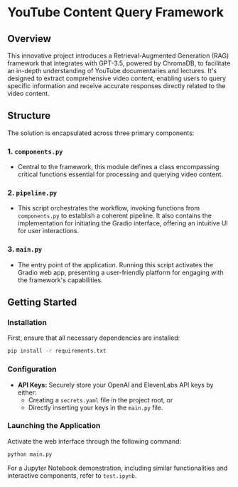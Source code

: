 # YouTube Content Query Framework

## Overview

This innovative project introduces a Retrieval-Augmented Generation (RAG) framework that integrates with GPT-3.5, powered by ChromaDB, to facilitate an in-depth understanding of YouTube documentaries and lectures. It's designed to extract comprehensive video content, enabling users to query specific information and receive accurate responses directly related to the video content.

## Structure

The solution is encapsulated across three primary components:

### 1. `components.py`

- Central to the framework, this module defines a class encompassing critical functions essential for processing and querying video content.

### 2. `pipeline.py`

- This script orchestrates the workflow, invoking functions from `components.py` to establish a coherent pipeline. It also contains the implementation for initiating the Gradio interface, offering an intuitive UI for user interactions.

### 3. `main.py`

- The entry point of the application. Running this script activates the Gradio web app, presenting a user-friendly platform for engaging with the framework's capabilities.

## Getting Started

### Installation

First, ensure that all necessary dependencies are installed:

```bash
pip install -r requirements.txt
```

### Configuration

- **API Keys:** Securely store your OpenAI and ElevenLabs API keys by either:
  - Creating a `secrets.yaml` file in the project root, or
  - Directly inserting your keys in the `main.py` file.

### Launching the Application

Activate the web interface through the following command:

```bash
python main.py
```

For a Jupyter Notebook demonstration, including similar functionalities and interactive components, refer to `test.ipynb`.
